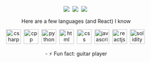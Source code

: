 <body>
  <div id="stats" align="center">
     <img src="https://github-profile-summary-cards.vercel.app/api/cards/stats?username=EGAProg&theme=moonlight" />&nbsp;
     <img src="http://github-profile-summary-cards.vercel.app/api/cards/repos-per-language?username=EGAProg&theme=moonlight" />&nbsp;
     <img src="http://github-profile-summary-cards.vercel.app/api/cards/profile-details?username=EGAProg&theme=moonlight" />&nbsp;
  </div>
  
  <div id="langs" align="center">
    <p>Here are a few languages (and React) I know</p>
    <img src="https://cdn.jsdelivr.net/gh/devicons/devicon@latest/icons/csharp/csharp-original.svg" title="csharp" width="40" height="40" />&nbsp;
    <img src="https://cdn.jsdelivr.net/gh/devicons/devicon@latest/icons/cplusplus/cplusplus-plain.svg" title="cpp" width="40" height="40" />&nbsp;
    <img src="https://cdn.jsdelivr.net/gh/devicons/devicon@latest/icons/python/python-original.svg" title="python" width="40" height="40" />&nbsp;
    <img src="https://cdn.jsdelivr.net/gh/devicons/devicon@latest/icons/html5/html5-plain.svg" title="html" width="40" height="40" />&nbsp;
    <img src="https://cdn.jsdelivr.net/gh/devicons/devicon@latest/icons/css3/css3-plain-wordmark.svg" title="css" width="40" height="40" />&nbsp;
    <img src="https://cdn.jsdelivr.net/gh/devicons/devicon@latest/icons/javascript/javascript-plain.svg" title="javascript" width="40" height="40" />&nbsp;
    <img src="https://cdn.jsdelivr.net/gh/devicons/devicon@latest/icons/react/react-original.svg" title="reactjs" width="40" height="40" />&nbsp;
    <img src="https://cdn.jsdelivr.net/gh/devicons/devicon@latest/icons/solidity/solidity-plain.svg" title="solidity" width="40" height="40" />&nbsp;
  </div>
  <div id="other" align="center">
    <p>- ⚡ Fun fact: guitar player</p>
  </div>
</body>
